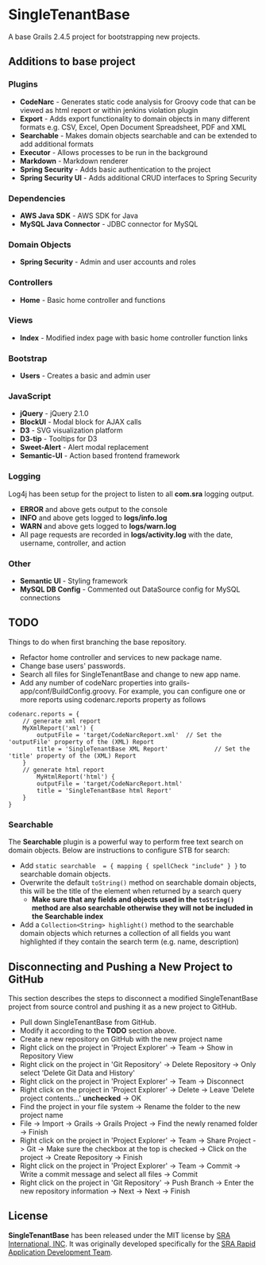SingleTenantBase
=========
A base Grails 2.4.5 project for bootstrapping new projects.

## Additions to base project

### Plugins
- **CodeNarc** - Generates static code analysis for Groovy code that can be viewed as html report or within jenkins violation   plugin
- **Export** - Adds export functionality to domain objects in many different formats e.g. CSV, Excel, Open Document Spreadsheet, PDF and XML
- **Searchable** - Makes domain objects searchable and can be extended to add additional formats
- **Executor** - Allows processes to be run in the background
- **Markdown** - Markdown renderer
- **Spring Security** - Adds basic authentication to the project
- **Spring Security UI** - Adds additional CRUD interfaces to Spring Security

### Dependencies
- **AWS Java SDK** - AWS SDK for Java
- **MySQL Java Connector** - JDBC connector for MySQL

### Domain Objects
- **Spring Security** - Admin and user accounts and roles

### Controllers
- **Home** - Basic home controller and functions

### Views
- **Index** - Modified index page with basic home controller function links

### Bootstrap
- **Users** - Creates a basic and admin user

### JavaScript
- **jQuery** - jQuery 2.1.0
- **BlockUI** - Modal block for AJAX calls
- **D3** - SVG visualization platform
- **D3-tip** - Tooltips for D3
- **Sweet-Alert** - Alert modal replacement
- **Semantic-UI** - Action based frontend framework

### Logging

Log4j has been setup for the project to listen to all **com.sra** logging output.

- **ERROR** and above gets output to the console
- **INFO** and above gets logged to **logs/info.log**
- **WARN** and above gets logged to **logs/warn.log**
- All page requests are recorded in **logs/activity.log** with the date, username, controller, and action

### Other
- **Semantic UI** - Styling framework
- **MySQL DB Config** - Commented out DataSource config for MySQL connections

## TODO
Things to do when first branching the base repository.

- Refactor home controller and services to new package name.
- Change base users' passwords.
- Search all files for SingleTenantBase and change to new app name.
- Add any number of codeNarc properties into grails-app/conf/BuildConfig.groovy. For example, you can configure one or more reports using codenarc.reports property as follows

```
codenarc.reports = {
    // generate xml report
	MyXmlReport('xml') {
		outputFile = 'target/CodeNarcReport.xml'  // Set the 'outputFile' property of the (XML) Report
		title = 'SingleTenantBase XML Report'             // Set the 'title' property of the (XML) Report
	}
	// generate html report
		MyHtmlReport('html') {
		outputFile = 'target/CodeNarcReport.html'
		title = 'SingleTenantBase html Report'
	}
}
```

### Searchable

The **Searchable** plugin is a powerful way to perform free text search on domain objects. Below are instructions to configure STB for search:

- Add `static searchable  = { mapping { spellCheck "include" } }` to searchable domain objects.
- Overwrite the default `toString()` method on searchable domain objects, this will be the title of the element when returned by a search query
	- **Make sure that any fields and objects used in the `toString()` method are also searchable otherwise they will not be included in the Searchable index**
- Add a `Collection<String> highlight()` method to the searchable domain objects which returnes a collection of all fields you want highlighted if they contain the search term (e.g. name, description)

## Disconnecting and Pushing a New Project to GitHub
This section describes the steps to disconnect a modified SingleTenantBase project from source control and pushing it as a new project to GitHub.

- Pull down SingleTenantBase from GitHub.
- Modify it according to the **TODO** section above.
- Create a new repository on GitHub with the new project name
- Right click on the project in 'Project Explorer' -> Team -> Show in Repository View
- Right click on the project in 'Git Repository' -> Delete Repository -> Only select 'Delete Git Data and History'
- Right click on the project in 'Project Explorer' -> Team -> Disconnect
- Right click on the project in 'Project Explorer' -> Delete -> Leave 'Delete project contents...' **unchecked** -> OK
- Find the project in your file system -> Rename the folder to the new project name
- File -> Import -> Grails -> Grails Project -> Find the newly renamed folder -> Finish
- Right click on the project in 'Project Explorer' -> Team -> Share Project -> Git -> Make sure the checkbox at the top is checked -> Click on the project -> Create Repository -> Finish
- Right click on the project in 'Project Explorer' -> Team -> Commit -> Write a commit message and select all files -> Commit
- Right click on the project in 'Git Repository' -> Push Branch -> Enter the new repository information -> Next -> Next -> Finish

## License

**SingleTenantBase** has been released under the MIT license by [SRA International, INC](https://www.sra.com/). It was originally developed specifically for the [SRA Rapid Application Development Team](https://github.com/SRARAD).
